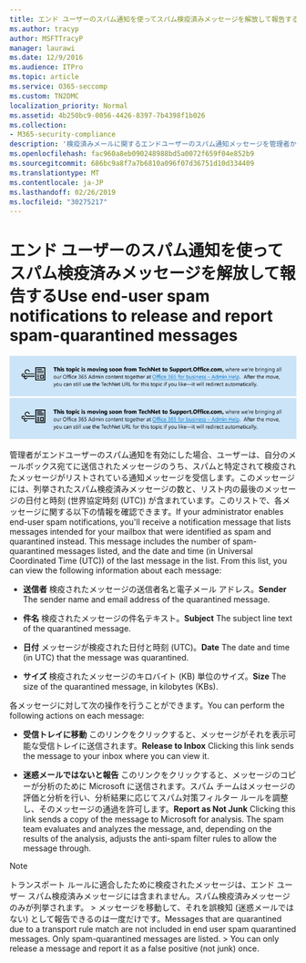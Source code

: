 ```yaml
---
title: エンド ユーザーのスパム通知を使ってスパム検疫済みメッセージを解放して報告する
ms.author: tracyp
author: MSFTTracyP
manager: laurawi
ms.date: 12/9/2016
ms.audience: ITPro
ms.topic: article
ms.service: O365-seccomp
ms.custom: TN2DMC
localization_priority: Normal
ms.assetid: 4b250bc9-0056-4426-8397-7b4398f1b026
ms.collection:
- M365-security-compliance
description: '検疫済みメールに関するエンドユーザーのスパム通知メッセージを管理者から取得したユーザーは、これらのメッセージに対してこれらの操作を行うことができます。 '
ms.openlocfilehash: fac960a8eb090248988bd5a0072f659f04e852b9
ms.sourcegitcommit: 686bc9a8f7a7b6810a096f07d36751d10d334409
ms.translationtype: MT
ms.contentlocale: ja-JP
ms.lasthandoff: 02/26/2019
ms.locfileid: "30275217"
---
```

# <a name="use-end-user-spam-notifications-to-release-and-report-spam-quarantined-messages"></a><span data-ttu-id="220cd-103">エンド ユーザーのスパム通知を使ってスパム検疫済みメッセージを解放して報告する</span><span class="sxs-lookup"><span data-stu-id="220cd-103">Use end-user spam notifications to release and report spam-quarantined messages</span></span>

<span data-ttu-id="220cd-104">[![TechNet から support.office.com に移動するコンテンツについてのイメージ内のテキスト](media/ab7c897a-4798-4f31-8c84-f17a8409b133.png)](https://go.microsoft.com/fwlink/p/?LinkID=624152)</span><span class="sxs-lookup"><span data-stu-id="220cd-104">[![Text in image about content moving from TechNet to support.office.com](media/ab7c897a-4798-4f31-8c84-f17a8409b133.png)](https://go.microsoft.com/fwlink/p/?LinkID=624152)</span></span>
  
<span data-ttu-id="220cd-p101">管理者がエンドユーザーのスパム通知を有効にした場合、ユーザーは、自分のメールボックス宛てに送信されたメッセージのうち、スパムと特定されて検疫されたメッセージがリストされている通知メッセージを受信します。このメッセージには、列挙されたスパム検疫済みメッセージの数と、リスト内の最後のメッセージの日付と時刻 (世界協定時刻 (UTC)) が含まれています。このリストで、各メッセージに関する以下の情報を確認できます。</span><span class="sxs-lookup"><span data-stu-id="220cd-p101">If your administrator enables end-user spam notifications, you'll receive a notification message that lists messages intended for your mailbox that were identified as spam and quarantined instead. This message includes the number of spam-quarantined messages listed, and the date and time (in Universal Coordinated Time (UTC)) of the last message in the list. From this list, you can view the following information about each message:</span></span> 
  
- <span data-ttu-id="220cd-108">**送信者** 検疫されたメッセージの送信者名と電子メール アドレス。</span><span class="sxs-lookup"><span data-stu-id="220cd-108">**Sender** The sender name and email address of the quarantined message.</span></span> 
    
- <span data-ttu-id="220cd-109">**件名** 検疫されたメッセージの件名テキスト。</span><span class="sxs-lookup"><span data-stu-id="220cd-109">**Subject** The subject line text of the quarantined message.</span></span> 
    
- <span data-ttu-id="220cd-110">**日付** メッセージが検疫された日付と時刻 (UTC)。</span><span class="sxs-lookup"><span data-stu-id="220cd-110">**Date** The date and time (in UTC) that the message was quarantined.</span></span> 
    
- <span data-ttu-id="220cd-111">**サイズ** 検疫されたメッセージのキロバイト (KB) 単位のサイズ。</span><span class="sxs-lookup"><span data-stu-id="220cd-111">**Size** The size of the quarantined message, in kilobytes (KBs).</span></span> 
    
<span data-ttu-id="220cd-112">各メッセージに対して次の操作を行うことができます。</span><span class="sxs-lookup"><span data-stu-id="220cd-112">You can perform the following actions on each message:</span></span>
  
- <span data-ttu-id="220cd-113">**受信トレイに移動** このリンクをクリックすると、メッセージがそれを表示可能な受信トレイに送信されます。</span><span class="sxs-lookup"><span data-stu-id="220cd-113">**Release to Inbox** Clicking this link sends the message to your inbox where you can view it.</span></span> 
    
- <span data-ttu-id="220cd-p102">**迷惑メールではないと報告** このリンクをクリックすると、メッセージのコピーが分析のために Microsoft に送信されます。スパム チームはメッセージの評価と分析を行い、分析結果に応じてスパム対策フィルター ルールを調整し、そのメッセージの通過を許可します。</span><span class="sxs-lookup"><span data-stu-id="220cd-p102">**Report as Not Junk** Clicking this link sends a copy of the message to Microsoft for analysis. The spam team evaluates and analyzes the message, and, depending on the results of the analysis, adjusts the anti-spam filter rules to allow the message through.</span></span> 
    
> [!NOTE]
>  <span data-ttu-id="220cd-p103">トランスポート ルールに適合したために検疫されたメッセージは、エンド ユーザー スパム検疫済みメッセージには含まれません。スパム検疫済みメッセージのみが列挙されます。 >  メッセージを移動して、それを誤検知 (迷惑メールではない) として報告できるのは一度だけです。</span><span class="sxs-lookup"><span data-stu-id="220cd-p103">Messages that are quarantined due to a transport rule match are not included in end user spam quarantined messages. Only spam-quarantined messages are listed. >  You can only release a message and report it as a false positive (not junk) once.</span></span> 
  

